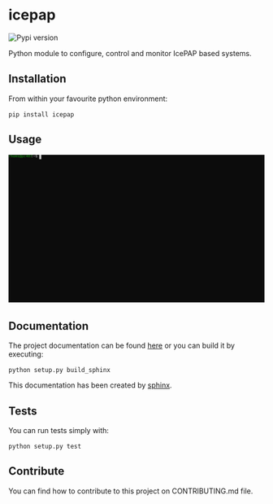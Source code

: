# icepap

![Pypi version][pypi]

Python module to configure, control and monitor IcePAP based systems.


## Installation

From within your favourite python environment:

```console
pip install icepap
```

## Usage

![spec in action](./demo.svg)


## Documentation

The project documentation can be found [here](https://alba-synchrotron.github.io/pyIcePAP-doc) or you can build it by executing:
```console
python setup.py build_sphinx
```

This documentation has been created by [sphinx](http://www.sphinx-doc.org/en/stable/).

## Tests

You can run tests simply with:
```console
python setup.py test
```

## Contribute

You can find how to contribute to this project on CONTRIBUTING.md file.


[pypi]: https://img.shields.io/pypi/pyversions/icepap.svg